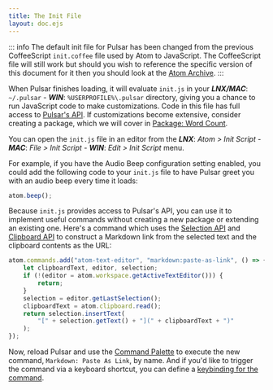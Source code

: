 ```yaml
---
title: The Init File
layout: doc.ejs
---
```


::: info
The default init file for Pulsar has been changed from the previous CoffeeScript
`init.coffee` file used by Atom to JavaScript. The CoffeeScript file will still
work but should you wish to reference the specific version of this document
for it then you should look at the [Atom Archive](../../../../atom-archive/hacking-atom/#the-init-file).
:::

When Pulsar finishes loading, it will evaluate `init.js` in your
**_LNX/MAC_**: `~/.pulsar` -
**_WIN_**: `%USERPROFILE%\.pulsar`
directory, giving you a chance to run JavaScript code to make customizations.
Code in this file has full access to [Pulsar's API](https://atom.io/docs/api/latest).<!--TODO: Replace link when we have the API documented-->
If customizations become extensive, consider creating a package, which we will
cover in [Package: Word Count](#package-word-count).

You can open the `init.js` file in an editor from the
**_LNX_**: _Atom > Init Script_ -
**_MAC_**: _File > Init Script_ -
**_WIN_**: _Edit > Init Script_
menu.

For example, if you have the Audio Beep configuration setting enabled, you could
add the following code to your `init.js` file to have Pulsar greet you with an
audio beep every time it loads:

```js
atom.beep();
```

<!--TODO: All API links to be updated when it is documented-->

Because `init.js` provides access to Pulsar's API, you can use it to implement
useful commands without creating a new package or extending an existing one.
Here's a command which uses the [Selection API](https://atom.io/docs/api/latest/Selection)
and [Clipboard API](https://atom.io/docs/api/latest/Clipboard)
to construct a Markdown link from the selected text and the clipboard contents
as the URL:

```js
atom.commands.add("atom-text-editor", "markdown:paste-as-link", () => {
	let clipboardText, editor, selection;
	if (!(editor = atom.workspace.getActiveTextEditor())) {
		return;
	}
	selection = editor.getLastSelection();
	clipboardText = atom.clipboard.read();
	return selection.insertText(
		"[" + selection.getText() + "](" + clipboardText + ")"
	);
});
```

Now, reload Pulsar and use the [Command Palette](../../getting-started#command-palette)
to execute the new command, `Markdown: Paste As Link`, by name. And if you'd
like to trigger the command via a keyboard shortcut, you can define a
[keybinding for the command](../../using-pulsar#customizing-keybindings).
